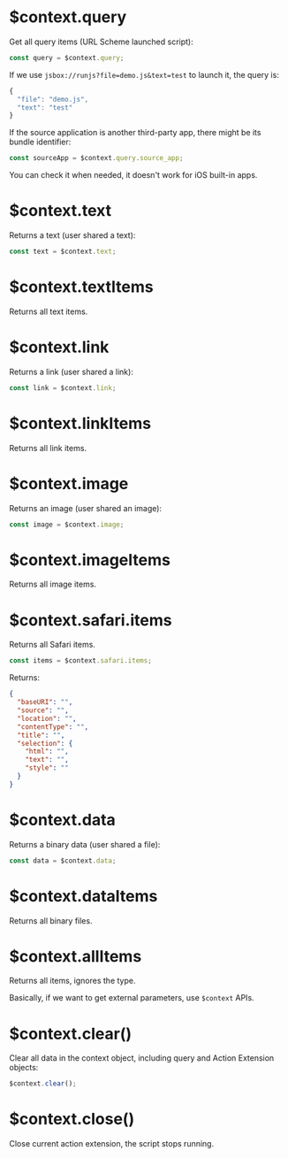 # $context.query

Get all query items (URL Scheme launched script):

```js
const query = $context.query;
```

If we use `jsbox://runjs?file=demo.js&text=test` to launch it, the query is:

```js
{
  "file": "demo.js",
  "text": "test"
}
```

If the source application is another third-party app, there might be its bundle identifier:

```js
const sourceApp = $context.query.source_app;
```

You can check it when needed, it doesn't work for iOS built-in apps.

# $context.text

Returns a text (user shared a text):

```js
const text = $context.text;
```

# $context.textItems

Returns all text items.

# $context.link

Returns a link (user shared a link):

```js
const link = $context.link;
```

# $context.linkItems

Returns all link items.

# $context.image

Returns an image (user shared an image):

```js
const image = $context.image;
```

# $context.imageItems

Returns all image items.

# $context.safari.items

Returns all Safari items.

```js
const items = $context.safari.items;
```

Returns:

```json
{
  "baseURI": "",
  "source": "",
  "location": "",
  "contentType": "",
  "title": "",
  "selection": {
    "html": "",
    "text": "",
    "style": ""
  }
}

```

# $context.data

Returns a binary data (user shared a file):

```js
const data = $context.data;
```

# $context.dataItems

Returns all binary files.

# $context.allItems

Returns all items, ignores the type.

Basically, if we want to get external parameters, use `$context` APIs.

# $context.clear()

Clear all data in the context object, including query and Action Extension objects:

```js
$context.clear();
```

# $context.close()

Close current action extension, the script stops running.
